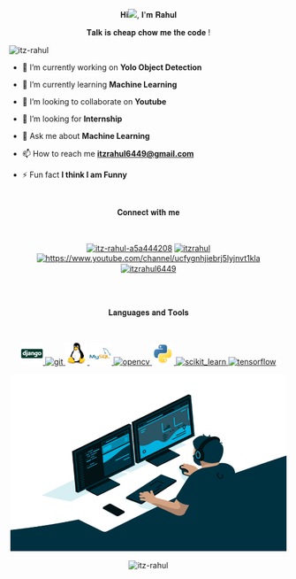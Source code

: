 <p align="center">𝐇𝐢<img src="https://media.giphy.com/media/hvRJCLFzcasrR4ia7z/giphy.gif" width="25px">, 𝐈'𝐦 𝐑𝐚𝐡𝐮𝐥</p>

<p align="center">𝐓𝐚𝐥𝐤 𝐢𝐬 𝐜𝐡𝐞𝐚𝐩 𝐜𝐡𝐨𝐰 𝐦𝐞 𝐭𝐡𝐞 𝐜𝐨𝐝𝐞 !</p>

<p align="left"> <img src="https://komarev.com/ghpvc/?username=itz-rahul&label=Profile%20views&color=0e75b6&style=flat" alt="itz-rahul" /></p>

- 🔭 I’m currently working on **Yolo Object Detection**

- 🌱 I’m currently learning **Machine Learning**

- 👯 I’m looking to collaborate on **Youtube**

- 🤝 I’m looking for **Internship**

- 💬 Ask me about **Machine Learning**

- 📫 How to reach me **itzrahul6449@gmail.com**

- ⚡ Fun fact **I think I am Funny**

<br>

<p align="center">𝐂𝐨𝐧𝐧𝐞𝐜𝐭 𝐰𝐢𝐭𝐡 𝐦𝐞</p>
<br>
<p align="center">
<a href="https://linkedin.com/in/itz-rahul-a5a444208" target="blank"><img align="center" src="https://raw.githubusercontent.com/rahuldkjain/github-profile-readme-generator/master/src/images/icons/Social/linked-in-alt.svg" alt="itz-rahul-a5a444208" height="30" width="40" /></a>
<a href="https://kaggle.com/itzrahul" target="blank"><img align="center" src="https://raw.githubusercontent.com/rahuldkjain/github-profile-readme-generator/master/src/images/icons/Social/kaggle.svg" alt="itzrahul" height="30" width="40" /></a>
<a href="https://www.youtube.com/c/ucfygnhjiebrj5lyjnvt1kla" target="blank"><img align="center" src="https://raw.githubusercontent.com/rahuldkjain/github-profile-readme-generator/master/src/images/icons/Social/youtube.svg" alt="https://www.youtube.com/channel/ucfygnhjiebrj5lyjnvt1kla" height="30" width="40" /></a>
<a href="https://www.hackerrank.com/itzrahul6449" target="blank"><img align="center" src="https://raw.githubusercontent.com/rahuldkjain/github-profile-readme-generator/master/src/images/icons/Social/hackerrank.svg" alt="itzrahul6449" height="30" width="40" /></a>
</p>
<br>
<br>
<p align="center">𝐋𝐚𝐧𝐠𝐮𝐚𝐠𝐞𝐬 𝐚𝐧𝐝 𝐓𝐨𝐨𝐥𝐬</p>
<br>
<p align="center"> <a href="https://www.djangoproject.com/" target="_blank"> <img src="https://raw.githubusercontent.com/devicons/devicon/master/icons/django/django-original.svg" alt="django" width="40" height="40"/> </a> <a href="https://git-scm.com/" target="_blank"> <img src="https://www.vectorlogo.zone/logos/git-scm/git-scm-icon.svg" alt="git" width="40" height="40"/> </a> <a href="https://www.linux.org/" target="_blank"> <img src="https://raw.githubusercontent.com/devicons/devicon/master/icons/linux/linux-original.svg" alt="linux" width="40" height="40"/> </a> <a href="https://www.mysql.com/" target="_blank"> <img src="https://raw.githubusercontent.com/devicons/devicon/master/icons/mysql/mysql-original-wordmark.svg" alt="mysql" width="40" height="40"/> </a> <a href="https://opencv.org/" target="_blank"> <img src="https://www.vectorlogo.zone/logos/opencv/opencv-icon.svg" alt="opencv" width="40" height="40"/> </a> <a href="https://www.python.org" target="_blank"> <img src="https://raw.githubusercontent.com/devicons/devicon/master/icons/python/python-original.svg" alt="python" width="40" height="40"/> </a> <a href="https://scikit-learn.org/" target="_blank"> <img src="https://upload.wikimedia.org/wikipedia/commons/0/05/Scikit_learn_logo_small.svg" alt="scikit_learn" width="40" height="40"/> </a> <a href="https://www.tensorflow.org" target="_blank"> <img src="https://www.vectorlogo.zone/logos/tensorflow/tensorflow-icon.svg" alt="tensorflow" width="40" height="40"/> </a> </p>

<p align="center"><img src="https://raw.githubusercontent.com/itz-rahul/itz-rahul/master/code.gif" width="500" height="320"></p>

<p align="center"> <img src="https://github-readme-stats.vercel.app/api?username=itz-rahul&show_icons=true&theme=gotham" alt="itz-rahul" />
